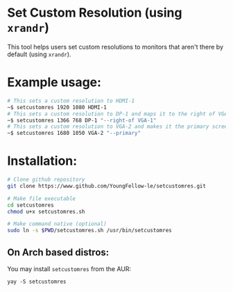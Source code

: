 # Set Custom Resolution (using `xrandr`)
This tool helps users set custom resolutions to monitors that aren't there by default (using `xrandr`).
# Example usage:
```bash
# This sets a custom resolution to HDMI-1
~$ setcustomres 1920 1080 HDMI-1
# This sets a custom resolution to DP-1 and maps it to the right of VGA-1
~$ setcustomres 1366 768 DP-1 "--right-of VGA-1"
# This sets a custom resolution to VGA-2 and makes it the primary screen
~$ setcustomres 1680 1050 VGA-2 "--primary"
```
# Installation:
```bash
# Clone github repository
git clone https://www.github.com/YoungFellow-le/setcustomres.git

# Make file executable
cd setcustomres
chmod u+x setcustomres.sh

# Make command native (optional)
sudo ln -s $PWD/setcustomres.sh /usr/bin/setcustomres
```
## On Arch based distros:
You may install `setcustomres` from the AUR:
```
yay -S setcustomres
```